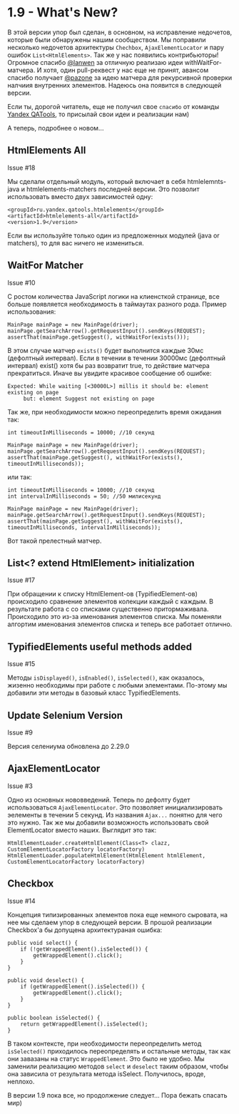 1.9 - What's New?
=================

В этой версии упор был сделан, в основном, на исправление недочетов, которые были обнаружены нашим сообществом.
Мы поправили несколько недочетов архитектуры `Chechbox`, `AjaxElementLocator` и пару ошибок `List<HtmlElements>`.
Так же у нас появились контрибьюторы! Огромное спасибо [@lanwen](http://github.com/lanwen) за отличную реализаю идеи withWaitFor-матчера.
И хотя, один pull-реквест у нас еще не принят, авансом спасибо получает [@pazone](http://github.com/pazone) за идею матчера для рекурсивной проверки налчиия внутренних элементов. Надеюсь она появится в следующей версии.

Если ты, дорогой читатель, еще не получил свое `спасибо` от команды [Yandex QATools](https://github.com/yandex-qatools), то присылай свои идеи и реализации нам)

А теперь, подробнее о новом...

HtmlElements All
----------------

Issue #18

Мы сделали отдельный модуль, который включает в себя htmlelemnts-java и htmlelements-matchers последней версии.
Это позволит использовать вместо двух зависимостей одну:

    <groupId>ru.yandex.qatools.htmlelements</groupId>
    <artifactId>htmlelements-all</artifactId>
    <version>1.9</version>

Если вы используйте только один из предложенных модулей (java or matchers), то для вас ничего не измениться.

WaitFor Matcher
---------------

Issue #10

С ростом количества JavaScript логики на клиенсткой странице, все больше появляется необходимость в таймаутах разного рода.
Пример использования:

    MainPage mainPage = new MainPage(driver);
    mainPage.getSearchArrow().getRequestInput().sendKeys(REQUEST);
    assertThat(mainPage.getSuggest(), withWaitFor(exists()));

В этом случае матчер `exists()` будет выполнится каждые 30мс (дефолтный интервал).
Если в течении в течении 30000мс (дефолтный интервал) exist() хотя бы раз возвратит true, то действие матчера прекратиться.
Иначе вы увидите красивое сообщение об ошибке:

    Expected: While waiting [<30000L>] millis it should be: element existing on page
         but: element Suggest not existing on page

Так же, при необходимости можно переопределить время ожидания так:

    int timeoutInMilliseconds = 10000; //10 секунд

    MainPage mainPage = new MainPage(driver);
    mainPage.getSearchArrow().getRequestInput().sendKeys(REQUEST);
    assertThat(mainPage.getSuggest(), withWaitFor(exists(), timeoutInMilliseconds));

или так:

    int timeoutInMilliseconds = 10000; //10 секунд
    int intervalInMilliseconds = 50; //50 милисекунд

    MainPage mainPage = new MainPage(driver);
    mainPage.getSearchArrow().getRequestInput().sendKeys(REQUEST);
    assertThat(mainPage.getSuggest(), withWaitFor(exists(), timeoutInMilliseconds, intervalInMilliseconds));

Вот такой прелестный матчер.

List<? extend HtmlElement> initialization
-----------------------------------------

Issue #17

При обращении к списку HtmlElement-ов (TypifiedElement-ов) происходило сравнение элементов колекции каждый с каждым.
В результате работа с со списками существенно притормаживала. Происходило это из-за именования элементов списка.
Мы поменяли алгортим именования элементов списка и теперь все работает отлично.

TypifiedElements useful methods added
-------------------------------------

Issue #15

Методы `isDisplayed()`, `isEnabled()`, `isSelected()`, как оказалось, жизенно необходимы при работе с любыми элементами.
По-этому мы добавили эти методы в базовый класс TypifiedElements.

Update Selenium Version
-----------------------

Issue #9

Версия селениума обновлена до 2.29.0

AjaxElementLocator
------------------

Issue #3

Одно из основных нововведений. Теперь по дефолту будет использоваться `AjaxElementLocator`.
Это позволяет инициализировать эелементы в течении 5 секунд. Из названия `Ajax...` понятно для чего это нужно.
Так же мы добавили возможность использовать свой ElementLocator вместо наших. Выглядит это так:

    HtmlElementLoader.createHtmlElement(Class<T> clazz, CustomElementLocatorFactory locatorFactory)
    HtmlElementLoader.populateHtmlElement(HtmlElement htmlElement, CustomElementLocatorFactory locatorFactory)

Checkbox
--------

Issue #14

Концепция типизированных элементов пока еще немного сыровата, на нее мы сделаем упор в следующей версии.
В прошой реализации Checkbox'а бы допущена архитектураная ошибка:

    public void select() {
        if (!getWrappedElement().isSelected()) {
            getWrappedElement().click();
        }
    }

    public void deselect() {
        if (getWrappedElement().isSelected()) {
            getWrappedElement().click();
        }
    }

    public boolean isSelected() {
        return getWrappedElement().isSelected();
    }

В таком контексте, при необходимости переопределить метод `isSelected()` приходилось переопределять и остальные методы,
так как они завазаны на статус `WrappedElement`. Это было не удобно. Мы заменили реализацию методов `select` и  `deselect`
таким образом, чтобы она зависила от результата метода isSelect. Получилось, вроде, неплохо.

В версии 1.9 пока все, но продолжение следует...
Пора бежать спасать мир)
